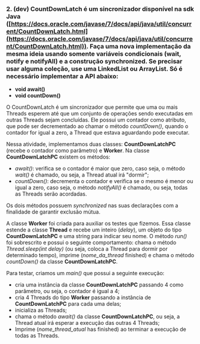 ### 2.  (dev) CountDownLatch é um sincronizador disponível na sdk Java ([https://docs.oracle.com/javase/7/docs/api/java/util/concurrent/CountDownLatch.html](https://docs.oracle.com/javase/7/docs/api/java/util/concurrent/CountDownLatch.html)). Faça uma nova implementação da mesma ideia usando somente variáveis condicionais (wait, notify  e notifyAll) e a construção synchronized. Se precisar usar alguma coleção, use uma LinkedList ou ArrayList. Só é necessário implementar a API abaixo:
-   **void await()**
-   **void countDown()**

O CountDownLatch é um sincronizador que permite que uma ou mais Threads esperem até que um conjunto de operações sendo executadas em outras Threads sejam concluídas. Ele possui um contador como atributo, que pode ser decrementado ao chamar o método *countDown()*, quando o contador for igual a zero, a Thread que estava aguardando pode executar.

Nessa atividade, implementamos duas classes: **CountDownLatchPC** (recebe o contador como parâmetro) e **Worker**. Na classe **CountDownLatchPC** existem os métodos:
-   *await()*: verifica se o contador é maior que zero, caso seja, o método *wait()* é chamado, ou seja, a Thread atual irá "dormir";
-  *countDown()*: decrementa o contador e verifica se o mesmo é menor ou igual a zero, caso seja, o método *notifyAll()* é chamado, ou seja, todas as Threads serão acordadas.

Os dois métodos possuem *synchronized* nas suas declarações com a finalidade de garantir exclusão mútua.

A classe **Worker** foi criada para auxiliar os testes que fizemos. Essa classe estende a classe **Thread** e recebe um inteiro (*delay*), um objeto do tipo **CountDownLatchPC** e uma string para indicar seu nome. O método *run()* foi sobrescrito e possui o seguinte comportamento: chama o método *Thread.sleep(int delay)* (ou seja, coloca a Thread para dormir por determinado tempo), imprime (*nome_da_thread* finished) e chama o método *countDown()* da classe **CountDownLatchPC**.

Para testar, criamos um *main()* que possui a seguinte execução:
- cria uma instância da classe **CountDownLatchPC** passando 4 como parâmetro, ou seja, o contador é igual a 4;
-  cria 4 Threads do tipo **Worker** passando a instância de **CountDownLatchPC** para cada uma delas;
- inicializa as Threads;
- chama o método *await()* da classe **CountDownLatchPC**, ou seja, a Thread atual irá esperar a execução das outras 4 Threads;
- Imprime (*nome_thread_atual* has finished) ao terminar a execução de todas as Threads.
